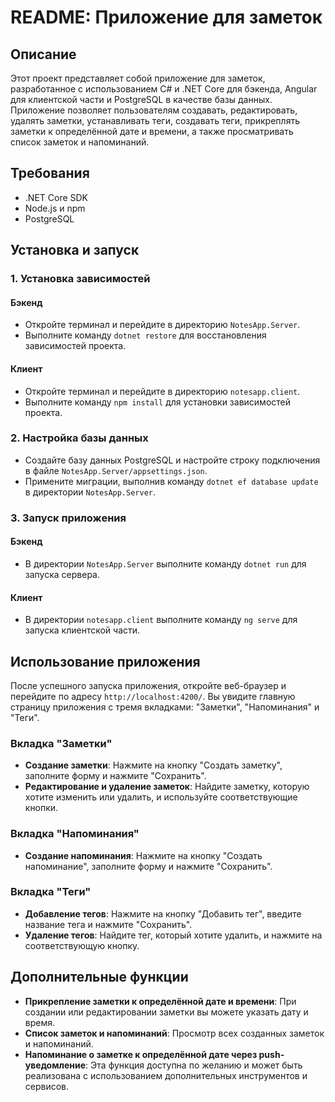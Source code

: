 # README: Приложение для заметок

## Описание

Этот проект представляет собой приложение для заметок, разработанное с использованием C# и .NET Core для бэкенда, Angular для клиентской части и PostgreSQL в качестве базы данных. Приложение позволяет пользователям создавать, редактировать, удалять заметки, устанавливать теги, создавать теги, прикреплять заметки к определённой дате и времени, а также просматривать список заметок и напоминаний.

## Требования

- .NET Core SDK
- Node.js и npm
- PostgreSQL

## Установка и запуск

### 1. Установка зависимостей

#### Бэкенд

- Откройте терминал и перейдите в директорию `NotesApp.Server`.
- Выполните команду `dotnet restore` для восстановления зависимостей проекта.

#### Клиент

- Откройте терминал и перейдите в директорию `notesapp.client`.
- Выполните команду `npm install` для установки зависимостей проекта.

### 2. Настройка базы данных

- Создайте базу данных PostgreSQL и настройте строку подключения в файле `NotesApp.Server/appsettings.json`.
- Примените миграции, выполнив команду `dotnet ef database update` в директории `NotesApp.Server`.

### 3. Запуск приложения

#### Бэкенд

- В директории `NotesApp.Server` выполните команду `dotnet run` для запуска сервера.

#### Клиент

- В директории `notesapp.client` выполните команду `ng serve` для запуска клиентской части.

## Использование приложения

После успешного запуска приложения, откройте веб-браузер и перейдите по адресу `http://localhost:4200/`. Вы увидите главную страницу приложения с тремя вкладками: "Заметки", "Напоминания" и "Теги".

### Вкладка "Заметки"

- **Создание заметки**: Нажмите на кнопку "Создать заметку", заполните форму и нажмите "Сохранить".
- **Редактирование и удаление заметок**: Найдите заметку, которую хотите изменить или удалить, и используйте соответствующие кнопки.

### Вкладка "Напоминания"

- **Создание напоминания**: Нажмите на кнопку "Создать напоминание", заполните форму и нажмите "Сохранить".

### Вкладка "Теги"

- **Добавление тегов**: Нажмите на кнопку "Добавить тег", введите название тега и нажмите "Сохранить".
- **Удаление тегов**: Найдите тег, который хотите удалить, и нажмите на соответствующую кнопку.

## Дополнительные функции

- **Прикрепление заметки к определённой дате и времени**: При создании или редактировании заметки вы можете указать дату и время.
- **Список заметок и напоминаний**: Просмотр всех созданных заметок и напоминаний.
- **Напоминание о заметке к определённой дате через push-уведомление**: Эта функция доступна по желанию и может быть реализована с использованием дополнительных инструментов и сервисов.

